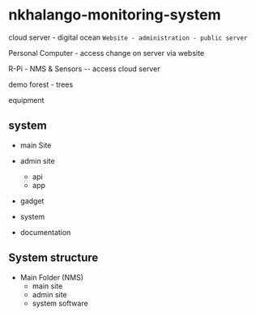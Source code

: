 # nkhalango-monitoring-system

cloud server - digital ocean
`Website - administration - public server`

Personal Computer - access change on server via website

R-Pi - NMS & Sensors
-- access cloud server

demo forest - trees

equipment

## system

- main Site
- admin site

  - api
  - app

- gadget
- system
- documentation

## System structure

- Main Folder (NMS)
  - main site
  - admin site
  - system software
